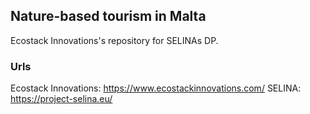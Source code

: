 ## Nature-based tourism in Malta

Ecostack Innovations's repository for SELINAs DP.

### Urls
Ecostack Innovations: https://www.ecostackinnovations.com/
SELINA: https://project-selina.eu/